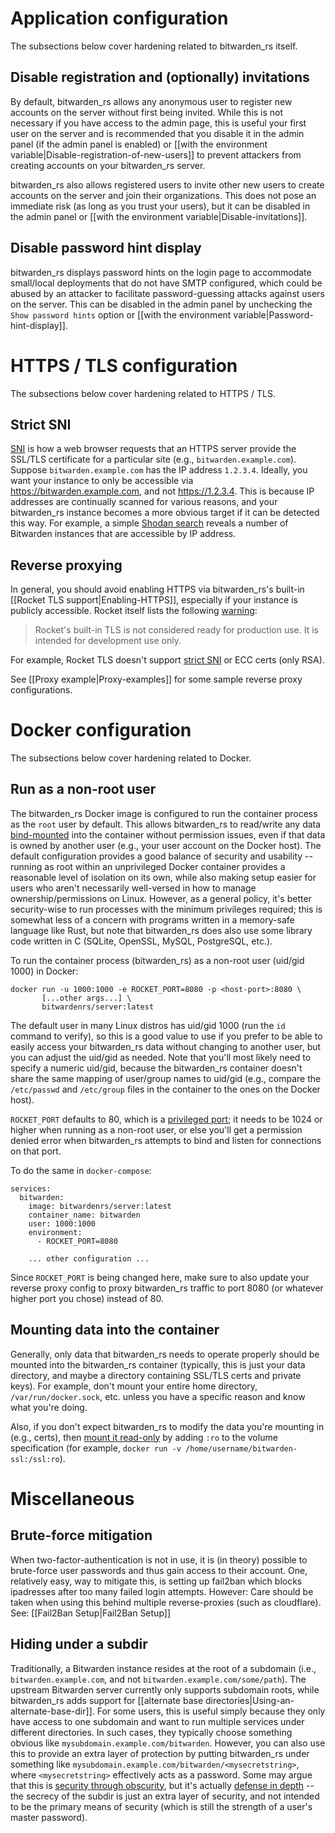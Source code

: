 # Application configuration

The subsections below cover hardening related to bitwarden_rs itself.

## Disable registration and (optionally) invitations

By default, bitwarden_rs allows any anonymous user to register new accounts on the server without first being invited. While this is not necessary if you have access to the admin page, this is useful your first user on the server and is recommended that you disable it in the admin panel (if the admin panel is enabled) or [[with the environment variable|Disable-registration-of-new-users]] to prevent attackers from creating accounts on your bitwarden_rs server.

bitwarden_rs also allows registered users to invite other new users to create accounts on the server and join their organizations. This does not pose an immediate risk (as long as you trust your users), but it can be disabled in the admin panel or [[with the environment variable|Disable-invitations]].

## Disable password hint display
bitwarden_rs displays password hints on the login page to accommodate small/local deployments that do not have SMTP configured, which could be abused by an attacker to facilitate password-guessing attacks against users on the server. This can be disabled in the admin panel by unchecking the `Show password hints` option or [[with the environment variable|Password-hint-display]].

# HTTPS / TLS configuration

The subsections below cover hardening related to HTTPS / TLS.

## Strict SNI

[SNI](https://en.wikipedia.org/wiki/Server_Name_Indication) is how a web browser requests that an HTTPS server provide the SSL/TLS certificate for a particular site (e.g., `bitwarden.example.com`). Suppose `bitwarden.example.com` has the IP address `1.2.3.4`. Ideally, you want your instance to only be accessible via https://bitwarden.example.com, and not https://1.2.3.4. This is because IP addresses are continually scanned for various reasons, and your bitwarden_rs instance becomes a more obvious target if it can be detected this way. For example, a simple [Shodan search](https://www.shodan.io/search?query=bitwarden) reveals a number of Bitwarden instances that are accessible by IP address.

## Reverse proxying

In general, you should avoid enabling HTTPS via bitwarden_rs's built-in [[Rocket TLS support|Enabling-HTTPS]], especially if your instance is publicly accessible. Rocket itself lists the following [warning](https://rocket.rs/v0.4/guide/configuration/#configuring-tls):

> Rocket's built-in TLS is not considered ready for production use. It is intended for development use only.

For example, Rocket TLS doesn't support [strict SNI](#Strict-SNI) or ECC certs (only RSA).

See [[Proxy example|Proxy-examples]] for some sample reverse proxy configurations.

# Docker configuration

The subsections below cover hardening related to Docker.

## Run as a non-root user

The bitwarden_rs Docker image is configured to run the container process as the `root` user by default. This allows bitwarden_rs to read/write any data [bind-mounted](https://docs.docker.com/storage/bind-mounts/) into the container without permission issues, even if that data is owned by another user (e.g., your user account on the Docker host). 
The default configuration provides a good balance of security and usability -- running as root within an unprivileged Docker container provides a reasonable level of isolation on its own, while also making setup easier for users who aren't necessarily well-versed in how to manage ownership/permissions on Linux. However, as a general policy, it's better security-wise to run processes with the minimum privileges required; this is somewhat less of a concern with programs written in a memory-safe language like Rust, but note that bitwarden_rs does also use some library code written in C (SQLite, OpenSSL, MySQL, PostgreSQL, etc.).

To run the container process (bitwarden_rs) as a non-root user (uid/gid 1000) in Docker:

    docker run -u 1000:1000 -e ROCKET_PORT=8080 -p <host-port>:8080 \
           [...other args...] \
           bitwardenrs/server:latest

The default user in many Linux distros has uid/gid 1000 (run the `id` command to verify), so this is a good value to use if you prefer to be able to easily access your bitwarden_rs data without changing to another user, but you can adjust the uid/gid as needed. Note that you'll most likely need to specify a numeric uid/gid, because the bitwarden_rs container doesn't share the same mapping of user/group names to uid/gid (e.g., compare the `/etc/passwd` and `/etc/group` files in the container to the ones on the Docker host).

 `ROCKET_PORT` defaults to 80, which is a [privileged port](https://www.w3.org/Daemon/User/Installation/PrivilegedPorts.html); it needs to be 1024 or higher when running as a non-root user, or else you'll get a permission denied error when bitwarden_rs attempts to bind and listen for connections on that port.

To do the same in `docker-compose`:

    services:
      bitwarden:
        image: bitwardenrs/server:latest
        container_name: bitwarden
        user: 1000:1000
        environment:
          - ROCKET_PORT=8080

        ... other configuration ...

Since `ROCKET_PORT` is being changed here, make sure to also update your reverse proxy config to proxy bitwarden_rs traffic to port 8080 (or whatever higher port you chose) instead of 80.

## Mounting data into the container

Generally, only data that bitwarden_rs needs to operate properly should be mounted into the bitwarden_rs container (typically, this is just your data directory, and maybe a directory containing SSL/TLS certs and private keys). For example, don't mount your entire home directory, `/var/run/docker.sock`, etc. unless you have a specific reason and know what you're doing.

Also, if you don't expect bitwarden_rs to modify the data you're mounting in (e.g., certs), then [mount it read-only](https://docs.docker.com/storage/bind-mounts/#use-a-read-only-bind-mount) by adding `:ro` to the volume specification (for example, `docker run -v /home/username/bitwarden-ssl:/ssl:ro`).

# Miscellaneous

## Brute-force mitigation

When two-factor-authentication is not in use, it is (in theory) possible to brute-force user passwords and thus gain access to their account. One, relatively easy, way to mitigate this, is setting up fail2ban which blocks ipadresses after too many  failed login attempts. However: Care should be taken when using this behind multiple reverse-proxies (such as cloudflare).
See: [[Fail2Ban Setup|Fail2Ban Setup]]

## Hiding under a subdir

Traditionally, a Bitwarden instance resides at the root of a subdomain (i.e., `bitwarden.example.com`, and not `bitwarden.example.com/some/path`). The upstream Bitwarden server currently only supports subdomain roots, while bitwarden_rs adds support for [[alternate base directories|Using-an-alternate-base-dir]]. For some users, this is useful simply because they only have access to one subdomain and want to run multiple services under different directories. In such cases, they typically choose something obvious like `mysubdomain.example.com/bitwarden`. However, you can also use this to provide an extra layer of protection by putting bitwarden_rs under something like `mysubdomain.example.com/bitwarden/<mysecretstring>`, where `<mysecretstring>` effectively acts as a password. Some may argue that this is [security through obscurity](https://en.wikipedia.org/wiki/Security_through_obscurity), but it's actually [defense in depth](https://en.wikipedia.org/wiki/Defense_in_depth_(computing)) -- the secrecy of the subdir is just an extra layer of security, and not intended to be the primary means of security (which is still the strength of a user's master password).